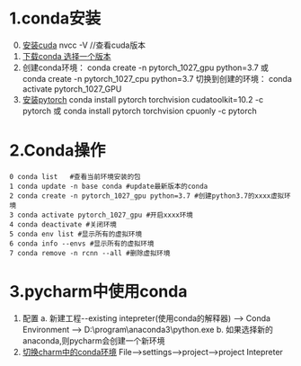 # 1.conda安装
0) [安装cuda](https://blog.csdn.net/weixin_43318717/article/details/94433790)
    nvcc -V  //查看cuda版本
1) [下载conda 选择一个版本](https://www.anaconda.com/products/individual)
2) 创建conda环境：
       conda create -n pytorch_1027_gpu python=3.7   或 conda create -n pytorch_1027_cpu python=3.7 
    切换到创建的环境： conda activate pytorch_1027_GPU
3) [安装pytorch](https://pytorch.org/)
        conda install pytorch torchvision cudatoolkit=10.2 -c pytorch 
    或  conda install pytorch torchvision cpuonly -c pytorch
       

# 2.Conda操作
```
0 conda list   #查看当前环境安装的包
1 conda update -n base conda #update最新版本的conda
2 conda create -n pytorch_1027_gpu python=3.7 #创建python3.7的xxxx虚拟环境
3 conda activate pytorch_1027_gpu #开启xxxx环境
4 conda deactivate #关闭环境
5 conda env list #显示所有的虚拟环境
6 conda info --envs #显示所有的虚拟环境
7 conda remove -n rcnn --all #删除虚拟环境
```

# 3.pycharm中使用conda
1) 配置
   a. 新建工程--existing intepreter(使用conda的解释器) 
   --> Conda Environment --> D:\program\anaconda3\python.exe 
   b. 如果选择新的anaconda,则pycharm会创建一个新环境
2) [切换charm中的conda环境](https://www.cnblogs.com/jaysonteng/p/12554161.html) 
   File-->settings-->project-->project Intepreter